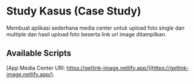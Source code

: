 # Study Kasus (Case Study)
Membuat aplikasi sederhana media center untuk upload foto single dan multiple dan hasil upload foto beserta link url image ditampilkan.

## Available Scripts
[App Media Center URl: https://getlink-image.netlify.app/](https://getlink-image.netlify.app/).

